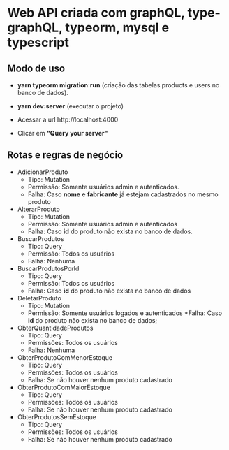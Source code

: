 # Web API criada com graphQL, type-graphQL, typeorm, mysql e typescript

## Modo de uso
  - **yarn typeorm migration:run** (criação das tabelas products e users no banco de dados).

  - **yarn dev:server** (executar o projeto)
  - Acessar a url http://localhost:4000
  - Clicar em **"Query your server"**

## Rotas e regras de negócio
  - AdicionarProduto
    * Tipo: Mutation
    * Permissão: Somente usuários admin e autenticados.
    * Falha: Caso **nome** e **fabricante** já estejam cadastrados no mesmo produto
  - AlterarProduto
    * Tipo: Mutation
    * Permissão: Somente usuários admin e autenticados
    * Falha: Caso **id** do produto não exista no banco de dados.
  - BuscarProdutos
    * Tipo: Query
    * Permissão: Todos os usuários
    * Falha: Nenhuma
  - BuscarProdutosPorId
    * Tipo: Query
    * Permissão: Todos os usuários
    * Falha: Caso **id** do produto não exista no banco de dados
  - DeletarProduto
    * Tipo: Mutation
    * Permissão: Somente usuários logados e autenticados
    *Falha: Caso **id** do produto não exista no banco de dados;
  - ObterQuantidadeProdutos
    * Tipo: Query
    * Permissões: Todos os usuários
    * Falha: Nenhuma
  - ObterProdutoComMenorEstoque
    * Tipo: Query
    * Permissões: Todos os usuários
    * Falha: Se não houver nenhum produto cadastrado
  - ObterProdutoComMaiorEstoque
    * Tipo: Query
    * Permissões: Todos os usuários
    * Falha: Se não houver nenhum produto cadastrado
  - ObterProdutosSemEstoque
    * Tipo: Query
    * Permissões: Todos os usuários
    * Falha: Se não houver nenhum produto cadastrado